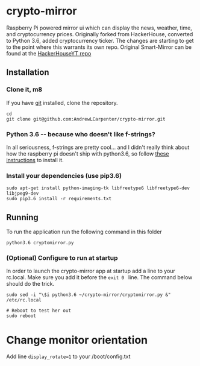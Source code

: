 # crypto-mirror
Raspberry Pi powered mirror ui which can display the news, weather, time, and cryptocurrency prices. Originally
forked from HackerHouse, converted to Python 3.6, added cryptocurrency ticker. The changes are starting to 
get to the point where this warrants its own repo. Original Smart-Mirror can be found at the [HackerHouseYT repo](https://github.com/HackerHouseYT/Smart-Mirror)

## Installation
### Clone it, m8
If you have [git](https://git-scm.com/book/en/v2/Getting-Started-Installing-Git) installed, clone the repository.
```
cd
git clone git@github.com:AndrewLCarpenter/crypto-mirror.git
```

### Python 3.6 -- because who doesn't like f-strings?
In all seriousness, f-strings are pretty cool... and I didn't really think about how the raspberry pi doesn't ship with python3.6, so follow [these instructions](https://gist.github.com/dschep/24aa61672a2092246eaca2824400d37f) to install it.

### Install your dependencies (use pip3.6)
```
sudo apt-get install python-imaging-tk libfreetype6 libfreetype6-dev libjpeg9-dev
sudo pip3.6 install -r requirements.txt
```

## Running
To run the application run the following command in this folder
```
python3.6 cryptomirror.py
```

### (Optional) Configure to run at startup 
In order to launch the crypto-mirror app at startup add a line to your rc.local. Make sure you add it before the `exit 0 ` line.
The command below should do the trick.
```
sudo sed -i "\$i python3.6 ~/crypto-mirror/cryptomirror.py &" /etc/rc.local

# Reboot to test her out
sudo reboot
```

# Change monitor orientation
Add line `display_rotate=1` to your /boot/config.txt


